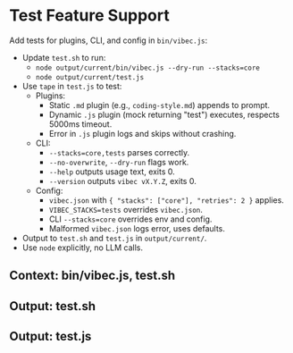 # Test Feature Support

Add tests for plugins, CLI, and config in `bin/vibec.js`:
- Update `test.sh` to run:
  - `node output/current/bin/vibec.js --dry-run --stacks=core`
  - `node output/current/test.js`
- Use `tape` in `test.js` to test:
  - Plugins:
    - Static `.md` plugin (e.g., `coding-style.md`) appends to prompt.
    - Dynamic `.js` plugin (mock returning "test") executes, respects 5000ms timeout.
    - Error in `.js` plugin logs and skips without crashing.
  - CLI:
    - `--stacks=core,tests` parses correctly.
    - `--no-overwrite`, `--dry-run` flags work.
    - `--help` outputs usage text, exits 0.
    - `--version` outputs `vibec vX.Y.Z`, exits 0.
  - Config:
    - `vibec.json` with `{ "stacks": ["core"], "retries": 2 }` applies.
    - `VIBEC_STACKS=tests` overrides `vibec.json`.
    - CLI `--stacks=core` overrides env and config.
    - Malformed `vibec.json` logs error, uses defaults.
- Output to `test.sh` and `test.js` in `output/current/`.
- Use `node` explicitly, no LLM calls.

## Context: bin/vibec.js, test.sh
## Output: test.sh
## Output: test.js
